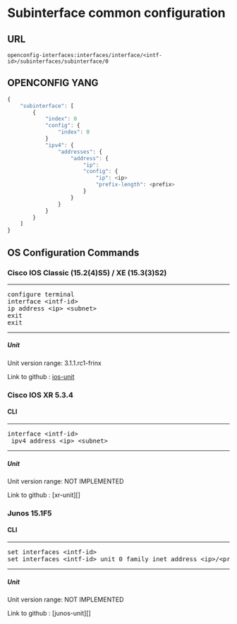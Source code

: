 # Subinterface common configuration

## URL

```
openconfig-interfaces:interfaces/interface/<intf-id>/subinterfaces/subinterface/0
```

## OPENCONFIG YANG

```javascript
{
    "subinterface": [
        {
            "index": 0
            "config": {
                "index": 0
            }
            "ipv4": {
                "addresses": {
                    "address": {
                        "ip":
                        "config": {
                            "ip": <ip>
                            "prefix-length": <prefix>
                        }
                    }
                }
            }
        }
    ]
}
```

## OS Configuration Commands

### Cisco IOS Classic (15.2(4)S5) / XE (15.3(3)S2)

---
<pre>
configure terminal
interface &lt;intf-id&gt;
ip address &lt;ip&gt; &lt;subnet&gt;
exit
exit
</pre>
---

##### Unit

Unit version range: 3.1.1.rc1-frinx

Link to github : [ios-unit](https://github.com/FRINXio/cli-units/tree/master/ios/interface)

### Cisco IOS XR 5.3.4

#### CLI

---
<pre>
interface &lt;intf-id&gt;
 ipv4 address &lt;ip&gt; &lt;subnet&gt;
</pre>
---

##### Unit

Unit version range: NOT IMPLEMENTED

Link to github : [xr-unit][]

### Junos 15.1F5

#### CLI

---
<pre>
set interfaces &lt;intf-id&gt;
set interfaces &lt;intf-id&gt; unit 0 family inet address &lt;ip&gt/&lt;prefix&gt;l
</pre>
---

##### Unit

Unit version range: NOT IMPLEMENTED

Link to github : [junos-unit][]
